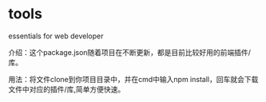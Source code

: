 # tools
essentials for web developer

介绍：这个package.json随着项目在不断更新，都是目前比较好用的前端插件/库。

用法：将文件clone到你项目目录中，并在cmd中输入npm install，回车就会下载文件中对应的插件/库,简单方便快速。
